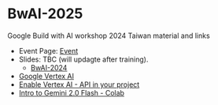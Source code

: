 # BwAI-2025

Google Build with AI workshop 2024 Taiwan material and links

- Event Page: [Event](https://gdg.community.dev/events/details/google-gdg-cloud-taipei-presents-build-with-ai-2025-taipei-4-325/)
- Slides: TBC (will updagte after training).
  - [BwAI-2024](https://github.com/kkdai/BwAI-2024)
- [Google Vertex AI](https://console.cloud.google.com/vertex-ai)
- [Enable Vertex AI - API in your project](https://cloud.google.com/vertex-ai/docs/featurestore/setup?hl=zh-cn)
- [Intro to Gemini 2.0 Flash - Colab](https://colab.research.google.com/github/GoogleCloudPlatform/generative-ai/blob/main/gemini/getting-started/intro_gemini_2_0_flash.ipynb)






